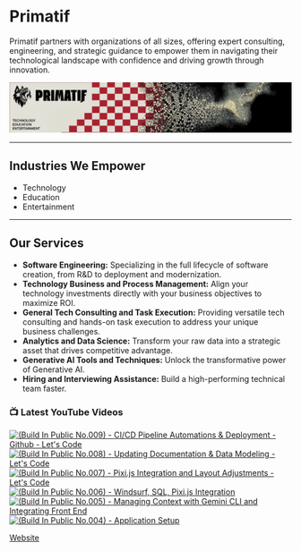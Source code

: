 # Primatif

Primatif partners with organizations of all sizes, offering expert consulting, engineering, and strategic guidance to empower them in navigating their technological landscape with confidence and driving growth through innovation.

<div align="center">
  <img src="image.png" alt="Primatif Banner" />
</div>

---

## Industries We Empower

* Technology
* Education
* Entertainment

---

## Our Services

* **Software Engineering:** Specializing in the full lifecycle of software creation, from R&D to deployment and modernization.
* **Technology Business and Process Management:** Align your technology investments directly with your business objectives to maximize ROI.
* **General Tech Consulting and Task Execution:** Providing versatile tech consulting and hands-on task execution to address your unique business challenges.
* **Analytics and Data Science:** Transform your raw data into a strategic asset that drives competitive advantage.
* **Generative AI Tools and Techniques:** Unlock the transformative power of Generative AI.
* **Hiring and Interviewing Assistance:** Build a high-performing technical team faster.

### 📺 Latest YouTube Videos

<!-- BEGIN YOUTUBE-CARDS -->
[![(Build In Public No.009) - CI/CD Pipeline Automations & Deployment - Github - Let's Code](https://ytcards.demolab.com/?id=ilHV5jIJ2TI&title=%28Build+In+Public+No.009%29+-+CI%2FCD+Pipeline+Automations+%26+Deployment+-+Github+-+Let%27s+Code&lang=en&timestamp=1755725845&background_color=%230d1117&title_color=%23ffffff&stats_color=%23dedede&max_title_lines=1&width=250&border_radius=5&duration=7538 "(Build In Public No.009) - CI/CD Pipeline Automations & Deployment - Github - Let's Code")](https://www.youtube.com/watch?v=ilHV5jIJ2TI)
[![(Build In Public No.008) - Updating Documentation & Data Modeling - Let's Code](https://ytcards.demolab.com/?id=hVTIAHacquw&title=%28Build+In+Public+No.008%29+-+Updating+Documentation+%26+Data+Modeling+-+Let%27s+Code&lang=en&timestamp=1755705595&background_color=%230d1117&title_color=%23ffffff&stats_color=%23dedede&max_title_lines=1&width=250&border_radius=5&duration=9281 "(Build In Public No.008) - Updating Documentation & Data Modeling - Let's Code")](https://www.youtube.com/watch?v=hVTIAHacquw)
[![(Build In Public No.007) - Pixi.js Integration and Layout Adjustments - Let's Code](https://ytcards.demolab.com/?id=1TFbOKNrsQU&title=%28Build+In+Public+No.007%29+-+Pixi.js+Integration+and+Layout+Adjustments+-+Let%27s+Code&lang=en&timestamp=1755194496&background_color=%230d1117&title_color=%23ffffff&stats_color=%23dedede&max_title_lines=1&width=250&border_radius=5&duration=8035 "(Build In Public No.007) - Pixi.js Integration and Layout Adjustments - Let's Code")](https://www.youtube.com/watch?v=1TFbOKNrsQU)
[![(Build In Public No.006) - Windsurf, SQL, Pixi.js Integration](https://ytcards.demolab.com/?id=SkjDVrSvDbU&title=%28Build+In+Public+No.006%29+-+Windsurf%2C+SQL%2C+Pixi.js+Integration&lang=en&timestamp=1755126415&background_color=%230d1117&title_color=%23ffffff&stats_color=%23dedede&max_title_lines=1&width=250&border_radius=5&duration=12440 "(Build In Public No.006) - Windsurf, SQL, Pixi.js Integration")](https://www.youtube.com/watch?v=SkjDVrSvDbU)
[![(Build In Public No.005) - Managing Context with Gemini CLI and Integrating Front End](https://ytcards.demolab.com/?id=DnsJH2tQgic&title=%28Build+In+Public+No.005%29+-+Managing+Context+with+Gemini+CLI+and+Integrating+Front+End&lang=en&timestamp=1754040227&background_color=%230d1117&title_color=%23ffffff&stats_color=%23dedede&max_title_lines=1&width=250&border_radius=5&duration=17461 "(Build In Public No.005) - Managing Context with Gemini CLI and Integrating Front End")](https://www.youtube.com/watch?v=DnsJH2tQgic)
[![(Build In Public No.004) - Application Setup](https://ytcards.demolab.com/?id=rP1pFXn1psg&title=%28Build+In+Public+No.004%29+-+Application+Setup&lang=en&timestamp=1753876076&background_color=%230d1117&title_color=%23ffffff&stats_color=%23dedede&max_title_lines=1&width=250&border_radius=5&duration=11821 "(Build In Public No.004) - Application Setup")](https://www.youtube.com/watch?v=rP1pFXn1psg)
<!-- END YOUTUBE-CARDS -->

[Website](https://primatif.com)

